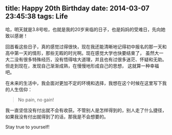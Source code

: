 title: Happy 20th Birthday
date: 2014-03-07 23:45:38
tags: Life
---
哈，明天就是3.8号啦，也就是我的20岁来临的日子，也是妈妈的受难日，先向她致以感谢！

回首看这些日子，真的感觉过得很快，现在我还能清晰地记得初中报名的那一天和高中第一天的情形，那些无暇的时光啊。现在感觉大学也快要结束了，
虽然大一大二没有很多特殊经历，没有悟得啥大道理，并且也有过很多迷茫、怀疑和无助。但走到现在，发现自己渐渐成熟，在慢慢地形成自己的思想，
这就算一种幸福吧。

在未来的生活中，我会面对更加不定的环境和选择，我想在这个时候在这里写下我的人生信仰：
> No pain, no gain! 

我一直坚信没有付出就不会有收获。不管别人是怎样得到的，别人走了什么捷径，如果我没有付出就得到了的话，那我是不会想要的。

Stay true to yourself!
